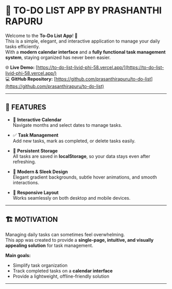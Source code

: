 # 🧁 TO-DO LIST APP BY PRASHANTHI RAPURU

Welcome to the **To-Do List App**! 🎉  
This is a simple, elegant, and interactive application to manage your daily tasks efficiently.  
With a **modern calendar interface** and a **fully functional task management system**, staying organized has never been easier.

🌐 **Live Demo:** [https://to-do-list-livid-phi-58.vercel.app/](https://to-do-list-livid-phi-58.vercel.app/)  
💻 **GitHub Repository:** [https://github.com/prasanthirapuru/to-do-list](https://github.com/prasanthirapuru/to-do-list)

---

## 🧩 FEATURES

- 📅 **Interactive Calendar**  
  Navigate months and select dates to manage tasks.

- ✅ **Task Management**  
  Add new tasks, mark as completed, or delete tasks easily.

- 💾 **Persistent Storage**  
  All tasks are saved in **localStorage**, so your data stays even after refreshing.

- 🎨 **Modern & Sleek Design**  
  Elegant gradient backgrounds, subtle hover animations, and smooth interactions.

- 📱 **Responsive Layout**  
  Works seamlessly on both desktop and mobile devices.

---

## 🏗️ MOTIVATION

Managing daily tasks can sometimes feel overwhelming.  
This app was created to provide a **single-page, intuitive, and visually appealing solution** for task management.

**Main goals:**  
- Simplify task organization  
- Track completed tasks on a **calendar interface**  
- Provide a lightweight, offline-friendly solution  

---


